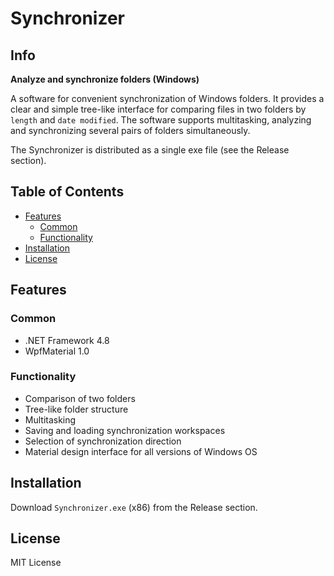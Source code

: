 # Synchronizer

## Info

**Analyze and synchronize folders (Windows)**

A software for convenient synchronization of Windows folders. It provides a clear and simple tree-like interface for comparing files in two folders by `length` and `date modified`. The software supports multitasking, analyzing and synchronizing several pairs of folders simultaneously. 

The Synchronizer is distributed as a single exe file (see the Release section).

## Table of Contents
- [Features](#features)
  - [Common](#common)
  - [Functionality](#functionality)
- [Installation](#installation)
- [License](#license)

## Features

### Common
- .NET Framework 4.8
- WpfMaterial 1.0

### Functionality
- Comparison of two folders
- Tree-like folder structure
- Multitasking
- Saving and loading synchronization workspaces
- Selection of synchronization direction
- Material design interface for all versions of Windows OS

## Installation

Download `Synchronizer.exe` (x86) from the Release section.

## License

MIT License